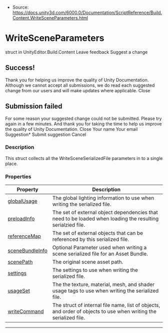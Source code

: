 * Source: https://docs.unity3d.com/6000.0/Documentation/ScriptReference/Build.Content.WriteSceneParameters.html

# WriteSceneParameters
struct in UnityEditor.Build.Content
Leave feedback
Suggest a change
## Success!
Thank you for helping us improve the quality of Unity Documentation. Although we cannot accept all submissions, we do read each suggested change from our users and will make updates where applicable.
Close
## Submission failed
For some reason your suggested change could not be submitted. Please <a>try again</a> in a few minutes. And thank you for taking the time to help us improve the quality of Unity Documentation.
Close
Your name Your email Suggestion* Submit suggestion
Cancel
### Description
This struct collects all the WriteSceneSerializedFile parameters in to a single place.
### Properties
Property | Description  
---|---  
[globalUsage](https://docs.unity3d.com/6000.0/Documentation/ScriptReference/Build.Content.WriteSceneParameters-globalUsage.html) | The global lighting information to use when writing the serialized file.  
[preloadInfo](https://docs.unity3d.com/6000.0/Documentation/ScriptReference/Build.Content.WriteSceneParameters-preloadInfo.html) | The set of external object dependencies that need to be loaded when loading the resulting serialzied file.  
[referenceMap](https://docs.unity3d.com/6000.0/Documentation/ScriptReference/Build.Content.WriteSceneParameters-referenceMap.html) | The set of external objects that can be referenced by this serialized file.  
[sceneBundleInfo](https://docs.unity3d.com/6000.0/Documentation/ScriptReference/Build.Content.WriteSceneParameters-sceneBundleInfo.html) | Optional Parameter used when writing a scene serialized file for an Asset Bundle.  
[scenePath](https://docs.unity3d.com/6000.0/Documentation/ScriptReference/Build.Content.WriteSceneParameters-scenePath.html) | The original scene asset path.  
[settings](https://docs.unity3d.com/6000.0/Documentation/ScriptReference/Build.Content.WriteSceneParameters-settings.html) | The settings to use when writing the serialized file.  
[usageSet](https://docs.unity3d.com/6000.0/Documentation/ScriptReference/Build.Content.WriteSceneParameters-usageSet.html) | The the texture, material, mesh, and shader usage tags to use when writing the serialized file.  
[writeCommand](https://docs.unity3d.com/6000.0/Documentation/ScriptReference/Build.Content.WriteSceneParameters-writeCommand.html) | The struct of internal file name, list of objects, and order of objects to use when writing the serialized file.  
* * *
